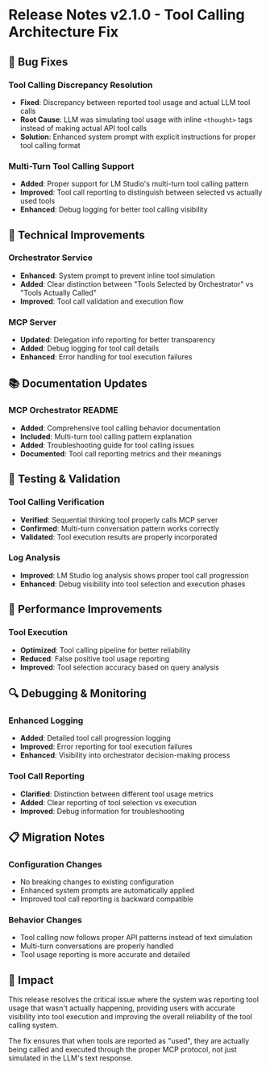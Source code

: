 # Release Notes v2.1.0 - Tool Calling Architecture Fix

## 🐛 Bug Fixes

### Tool Calling Discrepancy Resolution
- **Fixed**: Discrepancy between reported tool usage and actual LLM tool calls
- **Root Cause**: LLM was simulating tool usage with inline `<thought>` tags instead of making actual API tool calls
- **Solution**: Enhanced system prompt with explicit instructions for proper tool calling format

### Multi-Turn Tool Calling Support
- **Added**: Proper support for LM Studio's multi-turn tool calling pattern
- **Improved**: Tool call reporting to distinguish between selected vs actually used tools
- **Enhanced**: Debug logging for better tool calling visibility

## 🔧 Technical Improvements

### Orchestrator Service
- **Enhanced**: System prompt to prevent inline tool simulation
- **Added**: Clear distinction between "Tools Selected by Orchestrator" vs "Tools Actually Called"
- **Improved**: Tool call validation and execution flow

### MCP Server
- **Updated**: Delegation info reporting for better transparency
- **Added**: Debug logging for tool call details
- **Enhanced**: Error handling for tool execution failures

## 📚 Documentation Updates

### MCP Orchestrator README
- **Added**: Comprehensive tool calling behavior documentation
- **Included**: Multi-turn tool calling pattern explanation
- **Added**: Troubleshooting guide for tool calling issues
- **Documented**: Tool call reporting metrics and their meanings

## 🧪 Testing & Validation

### Tool Calling Verification
- **Verified**: Sequential thinking tool properly calls MCP server
- **Confirmed**: Multi-turn conversation pattern works correctly
- **Validated**: Tool execution results are properly incorporated

### Log Analysis
- **Improved**: LM Studio log analysis shows proper tool call progression
- **Enhanced**: Debug visibility into tool selection and execution phases

## 🚀 Performance Improvements

### Tool Execution
- **Optimized**: Tool calling pipeline for better reliability
- **Reduced**: False positive tool usage reporting
- **Improved**: Tool selection accuracy based on query analysis

## 🔍 Debugging & Monitoring

### Enhanced Logging
- **Added**: Detailed tool call progression logging
- **Improved**: Error reporting for tool execution failures
- **Enhanced**: Visibility into orchestrator decision-making process

### Tool Call Reporting
- **Clarified**: Distinction between different tool usage metrics
- **Added**: Clear reporting of tool selection vs execution
- **Improved**: Debug information for troubleshooting

## 📋 Migration Notes

### Configuration Changes
- No breaking changes to existing configuration
- Enhanced system prompts are automatically applied
- Improved tool call reporting is backward compatible

### Behavior Changes
- Tool calling now follows proper API patterns instead of text simulation
- Multi-turn conversations are properly handled
- Tool usage reporting is more accurate and detailed

## 🎯 Impact

This release resolves the critical issue where the system was reporting tool usage that wasn't actually happening, providing users with accurate visibility into tool execution and improving the overall reliability of the tool calling system.

The fix ensures that when tools are reported as "used", they are actually being called and executed through the proper MCP protocol, not just simulated in the LLM's text response.



